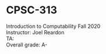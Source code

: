 # CPSC-313
Introduction to Computability Fall 2020  
Instructor: Joel Reardon  
TA:   
Overall grade: A-  
